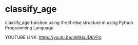 # classify_age
classify_age function using if-elif-else structure in using Python Programming Language.

YOUTUBE LINK: https://youtu.be/vMlHxJDkVPo
